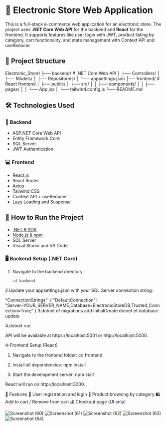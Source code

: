 # 🛒 Electronic Store Web Application

This is a full-stack e-commerce web application for an electronic store.
The project uses **.NET Core Web API** for the backend and **React** for the frontend.
It supports features like user login with JWT, product listing by category, cart functionality,
and state management with Context API and useReducer.

## 📂 Project Structure

Electronic_Store/
├── backend/ # .NET Core Web API
│ ├── Controllers/
│ ├── Models/
│ ├── Repositories/
│ └── appsettings.json
├── frontend/ # React frontend
│ ├── public/
│ ├── src/
│ │ ├── components/
│ │ ├── pages/
│ │ └── App.jsx
│ └── tailwind.config.js
└── README.md

## 🛠 Technologies Used

### 🔧 Backend
- ASP.NET Core Web API
- Entity Framework Core
- SQL Server
- JWT Authentication

### 💻 Frontend
- React.js
- React Router
- Axios
- Tailwind CSS
- Context API + useReducer
- Lazy Loading and Suspense

## 🚀 How to Run the Project
- [.NET 6 SDK](https://dotnet.microsoft.com/download)
- [Node.js & npm](https://nodejs.org/)
- SQL Server
- Visual Studio and VS Code

### 🖥 Backend Setup (.NET Core)

1. Navigate to the backend directory:
   ```bash
   cd backend
   
2.Update your appsettings.json with your SQL Server connection string:

"ConnectionStrings": {
  "DefaultConnection": "Server=YOUR_SERVER_NAME;Database=ElectronicStoreDB;Trusted_Connection=True;"
}
3.dotnet ef migrations add InitialCreate
dotnet ef database update

4.dotnet run

API will be available at https://localhost:5001 or http://localhost:5000.

🌐 Frontend Setup (React)

1. Navigate to the frontend folder:
cd frontend

2. Install all dependencies:
npm install

3. Start the development server:
npm start

React will run on http://localhost:3000.

🧾 Features
👤 User registration and login
📂 Product browsing by category
🛍️ Add to cart / Remove from cart
💰 Checkout page (UI only)

![Screenshot (60)](https://github.com/user-attachments/assets/5a902fbc-2f27-42b8-a2f0-7ce2bdcc78e0)
![Screenshot (61)](https://github.com/user-attachments/assets/8dea1778-dc67-472a-a8c9-4a77026078df)
![Screenshot (62)](https://github.com/user-attachments/assets/978df08b-8025-4cf2-83df-f0f5032e3466)
![Screenshot (63)](https://github.com/user-attachments/assets/ce2d4f4c-04d2-4e53-b159-d731cded29ec)
![Screenshot (64)](https://github.com/user-attachments/assets/8b039a37-1413-4476-a010-89c5b27bbca9)



